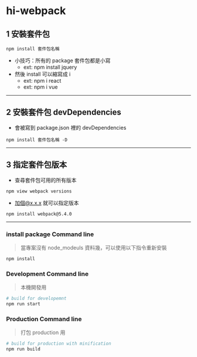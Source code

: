 # hi-webpack

## 1 安裝套件包
```
npm install 套件包名稱
```
- 小技巧：所有的 package 套件包都是小寫
  - ext: npm install jquery
- 然後 install 可以縮寫成 i
  - ext: npm i react
  - ext: npm i vue

- - - 

## 2 安裝套件包 devDependencies
- 會被寫到 package.json 裡的 devDependencies
```
npm install 套件包名稱 -D 
```


- - - 

## 3 指定套件包版本
- 查尋套件包可用的所有版本
```
npm view webpack versions
```
- 加個@x.x.x 就可以指定版本
```
npm install webpack@5.4.0
```
---

### install package Command line
> 當專案沒有 node_modeuls 資料幾，可以使用以下指令重新安裝
``` bash
npm install
```

### Development Command line
> 本機開發用
``` bash
# build for developemnt
npm run start
```

### Production Command line
> 打包 production 用
``` bash
# build for production with minification
npm run build
```
